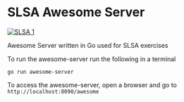 # SLSA Awesome Server

[![SLSA 1](https://slsa.dev/images/gh-badge-level1.svg)](https://slsa.dev)

Awesome Server written in Go used for SLSA exercises

To run the awesome-server run the following in a terminal

```
go run awesome-server
```

To access the awesome-server, open a browser and go to `http://localhost:8090/awesome`
